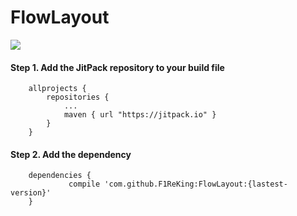 # FlowLayout

[![](https://jitpack.io/v/F1ReKing/FlowLayout.svg)](https://jitpack.io/#F1ReKing/FlowLayout)

#### Step 1. Add the JitPack repository to your build file
```
	allprojects {
		repositories {
			...
			maven { url "https://jitpack.io" }
		}
	}
```

#### Step 2. Add the dependency
```
	dependencies {
	         compile 'com.github.F1ReKing:FlowLayout:{lastest-version}'
	}
```
